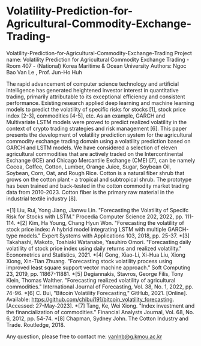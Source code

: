 # Volatility-Prediction-for-Agricultural-Commodity-Exchange-Trading-
Volatility-Prediction-for-Agricultural-Commodity-Exchange-Trading
Project name: Volatility Prediction for Agricultural Commodity Exchange Trading - Room 407 - (National) Korea Maritime & Ocean University Authors: Ngoc Bao Van Le , Prof. Jun-Ho Huh

The rapid advancement of computer science technology and artificial intelligence has generated heightened investor interest in quantitative trading, primarily attributable to its exceptional efficiency and consistent performance. Existing research applied deep learning and machine learning models to predict the volatility of specific risks for stocks [1], stock price index [2-3], commodities [4-5], etc. As an example, GARCH and Multivariate LSTM models were proved to predict realized volatility in the context of crypto trading strategies and risk management [6].
This paper presents the development of volatility prediction system for the agricultural commodity exchange trading domain using a volatility prediction based on GARCH and LSTM models.  We have considered a selection of eleven agricultural commodities that are actively traded on the Intercontinental Exchange (ICE) and Chicago Mercantile Exchange (CME) [7], can be namely Cocoa, Coffee, Cotton, Lumber, Orange Juice, Sugar, Soybean Oil, Soybean, Corn, Oat, and Rough Rice. Cotton is a natural fiber shrub that grows on the cotton plant - a tropical and subtropical shrub. The prototype has been trained and back-tested in the cotton commodity market trading data from 2010-2023. Cotton fiber is the primary raw material in the industrial textile industry [8]. 

*[1] Liu, Rui, Yong Jiang, Jianwu Lin. "Forecasting the Volatility of Specifc Risk for Stocks with LSTM." Procedia Computer Science 202, 2022, pp. 111-114.
*[2]	Kim, Ha Young, Chang Hyun Won. "Forecasting the volatility of stock price index: A hybrid model integrating LSTM with multiple GARCH-type models." Expert Systems with Applications 103, 2018, pp. 25-37.
*[3]	Takahashi, Makoto, Toshiaki Watanabe, Yasuhiro Omori. "Forecasting daily volatility of stock price index using daily returns and realized volatility." Econometrics and Statistics, 2021.
*[4]	Gong, Xiao-Li, Xi-Hua Liu, Xiong Xiong, Xin-Tian Zhuang. "Forecasting stock volatility process using improved least square support vector machine approach." Soft Computing 23, 2019, pp. 11867-11881.
*[5]	Degiannakis, Stavros, George Filis, Tony Klein, Thomas Walther. "Forecasting realized volatility of agricultural commodities." International Journal of Forecasting, Vol. 38, No. 1, 2022, pp. 74-96.
*[6] C. Bui, "Bitcoin Volatility Forecasting," GitHub, 2021. [Online]. Available: https://github.com/chibui191/bitcoin_volatility_forecasting. [Accessed: 27-May-2023].
*[7] Tang, Ke, Wei Xiong. "Index investment and the financialization of commodities." Financial Analysts Journal, Vol. 68, No. 6, 2012, pp. 54-74.
*[8] Chapman, Sydney John. The Cotton Industry and Trade. Routledge, 2018.

Any question, please free to contact me: vanlnb@g.kmou.ac.kr
